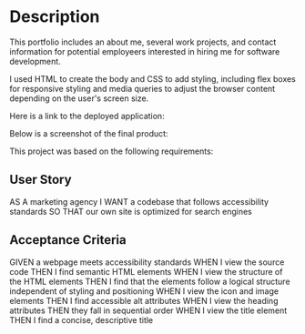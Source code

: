# Description

This portfolio includes an about me, several work projects, and contact information for potential employeers interested in hiring me for software development.

I used HTML to create the body and CSS to add styling, including flex boxes for responsive styling and media queries to adjust the browser content depending on the user's screen size.

Here is a link to the deployed application: 

Below is a screenshot of the final product:


This project was based on the following requirements: 

## User Story
AS A marketing agency I WANT a codebase that follows accessibility standards SO THAT our own site is optimized for search engines

## Acceptance Criteria
GIVEN a webpage meets accessibility standards WHEN I view the source code THEN I find semantic HTML elements WHEN I view the structure of the HTML elements THEN I find that the elements follow a logical structure independent of styling and positioning WHEN I view the icon and image elements THEN I find accessible alt attributes WHEN I view the heading attributes THEN they fall in sequential order WHEN I view the title element THEN I find a concise, descriptive title

